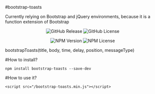 #bootstrap-toasts

Currently relying on Bootstrap and jQuery environments, because it is a function extension of Bootstrap

<p align="center">
<img alt="GitHub Release" src="https://img.shields.io/github/release/zhangchenglin/bootstrap-toasts.svg">
<img alt="GitHub License" src="https://img.shields.io/github/license/zhangchenglin/bootstrap-toasts.svg">
</p>
<p align="center">
<img alt="NPM Version" src="https://img.shields.io/npm/v/bootstrap-toasts.svg">
<img alt="NPM License" src="https://img.shields.io/npm/l/bootstrap-toasts.svg">
</p>


bootstrapToasts(title, body, time, delay, position, messageType)


#How to install?
```
npm install bootstrap-toasts --save-dev
```
#How to use it?
```
<script src="/bootstrap-toasts.min.js"></script>
```
